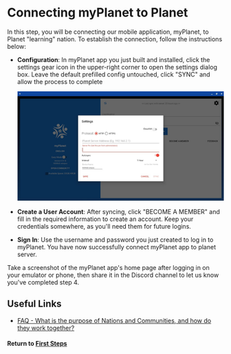 # Connecting myPlanet to Planet

In this step, you will be connecting our mobile application, myPlanet, to Planet "learning" nation. To establish the connection, follow the instructions below:

- **Configuration**: In myPlanet app you just built and installed, click the settings gear icon in the upper-right corner to open the settings dialog box. Leave the default prefilled config untouched, click "SYNC" and allow the process to complete

  ![Server Address Popup Screenshot](image/mi-server-address-popup.png)

- **Create a User Account**: After syncing, click "BECOME A MEMBER" and fill in the required information to create an account. Keep your credentials somewhere, as you'll need them for future logins.

- **Sign In**: Use the username and password you just created to log in to myPlanet. You have now successfully connect myPlanet app to planet server.

Take a screenshot of the myPlanet app's home page after logging in on your emulator or phone, then share it in the Discord channel to let us know you've completed step 4.

## Useful Links

- [FAQ - What is the purpose of Nations and Communities, and how do they work together?](https://open-learning-exchange.github.io/#!pages/mi/mi-faq.md##Q11:_What_is_the_purpose_of_Nations_and_Communities,_and_how_do_they_work_together?)

#### Return to [First Steps](mi-10-steps.md)

